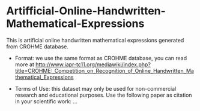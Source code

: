 # Artifficial-Online-Handwritten-Mathematical-Expressions
This is artificial online handwritten mathematical expressions generated from CROHME database.
+ Format: we use the same format as CROHME database, you can read more at
http://www.iapr-tc11.org/mediawiki/index.php?title=CROHME:_Competition_on_Recognition_of_Online_Handwritten_Mathematical_Expressions

+ Terms of Use: this dataset may only be used for non-commercial research and educational purposes. Use the following paper as citation in your scientific work:
...
